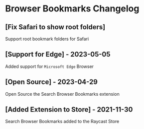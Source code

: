 # Browser Bookmarks Changelog

## [Fix Safari to show root folders]

Support root bookmark folders for Safari

## [Support for Edge] - 2023-05-05

Added support for `Microsoft Edge` Browser

## [Open Source] - 2023-04-29

Open Source the Search Browser Bookmarks extension

## [Added Extension to Store] - 2021-11-30

Search Browser Bookmarks added to the Raycast Store
